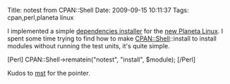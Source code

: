 Title: notest from CPAN::Shell
Date: 2009-09-15 10:11:37
Tags: cpan,perl,planeta linux

I implemented a simple <a href="http://github.com/axiombox/planetalinux/blob/master/installdeps.pl">dependencies installer</a> for the <a href="http://github.com/axiombox/planetalinux">new Planeta Linux</a>. I spent some time trying to find how to make <a href="http://search.cpan.org/~andk/CPAN-1.9402/lib/CPAN.pm#CPAN::Shell">CPAN::Shell</a>::install to install modules without running the test units, it's quite simple.

[Perl]
CPAN::Shell->rematein("notest", "install", $module);
[/Perl]

Kudos to <a href="http://www.shadowcat.co.uk/blog/matt-s-trout/">mst</a> for the pointer.